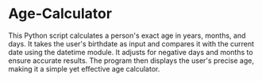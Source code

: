 # Age-Calculator
This Python script calculates a person's exact age in years, months, and days. It takes the user's birthdate as input and compares it with the current date using the datetime module. It adjusts for negative days and months to ensure accurate results. The program then displays the user's precise age, making it a simple yet effective age calculator.
